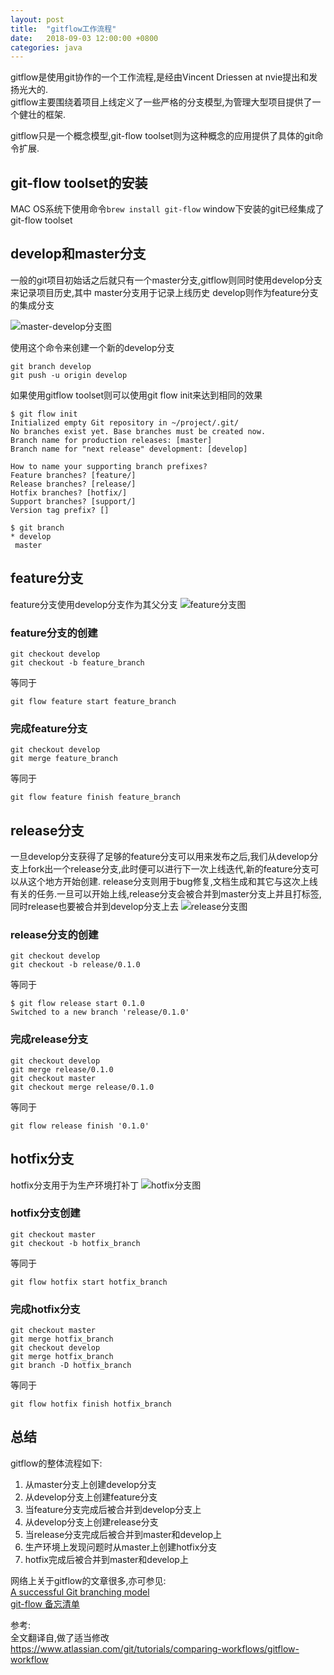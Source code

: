 ```yaml
---
layout: post
title:  "gitflow工作流程"
date:   2018-09-03 12:00:00 +0800
categories: java
---
```


gitflow是使用git协作的一个工作流程,是经由Vincent Driessen at nvie提出和发扬光大的.  
gitflow主要围绕着项目上线定义了一些严格的分支模型,为管理大型项目提供了一个健壮的框架.

gitflow只是一个概念模型,git-flow toolset则为这种概念的应用提供了具体的git命令扩展.

## git-flow toolset的安装

MAC OS系统下使用命令`brew install git-flow`
window下安装的git已经集成了git-flow toolset

## develop和master分支

一般的git项目初始话之后就只有一个master分支,gitflow则同时使用develop分支来记录项目历史,其中
master分支用于记录上线历史
develop则作为feature分支的集成分支

![master-develop分支图](/assets/gitflow/master-develop.svg)

使用这个命令来创建一个新的develop分支

```git
git branch develop
git push -u origin develop
```

如果使用gitflow toolset则可以使用git flow init来达到相同的效果

```git
$ git flow init
Initialized empty Git repository in ~/project/.git/
No branches exist yet. Base branches must be created now.
Branch name for production releases: [master]
Branch name for "next release" development: [develop]

How to name your supporting branch prefixes?
Feature branches? [feature/]
Release branches? [release/]
Hotfix branches? [hotfix/]
Support branches? [support/]
Version tag prefix? []

$ git branch
* develop
 master
```

## feature分支

feature分支使用develop分支作为其父分支
![feature分支图](/assets/gitflow/feature.svg)

### feature分支的创建

```git
git checkout develop
git checkout -b feature_branch
```

等同于

```git
git flow feature start feature_branch
```

### 完成feature分支

```git
git checkout develop
git merge feature_branch
```

等同于

```git
git flow feature finish feature_branch
```

## release分支

一旦develop分支获得了足够的feature分支可以用来发布之后,我们从develop分支上fork出一个release分支,此时便可以进行下一次上线迭代,新的feature分支可以从这个地方开始创建.
release分支则用于bug修复,文档生成和其它与这次上线有关的任务.一旦可以开始上线,release分支会被合并到master分支上并且打标签,同时release也要被合并到develop分支上去
![release分支图](/assets/gitflow/release.svg)

### release分支的创建

```git
git checkout develop
git checkout -b release/0.1.0
```

等同于

```git
$ git flow release start 0.1.0
Switched to a new branch 'release/0.1.0'
```

### 完成release分支

```git
git checkout develop
git merge release/0.1.0
git checkout master
git checkout merge release/0.1.0
```

等同于

```git
git flow release finish '0.1.0'
```

## hotfix分支

hotfix分支用于为生产环境打补丁
![hotfix分支图](/assets/gitflow/hotfix.svg)

### hotfix分支创建

```git
git checkout master
git checkout -b hotfix_branch
```

等同于

```git
git flow hotfix start hotfix_branch
```

### 完成hotfix分支

```git
git checkout master
git merge hotfix_branch
git checkout develop
git merge hotfix_branch
git branch -D hotfix_branch
```

等同于

```git
git flow hotfix finish hotfix_branch
```

## 总结

gitflow的整体流程如下:

1. 从master分支上创建develop分支
2. 从develop分支上创建feature分支
3. 当feature分支完成后被合并到develop分支上
4. 从develop分支上创建release分支
5. 当release分支完成后被合并到master和develop上
6. 生产环境上发现问题时从master上创建hotfix分支
7. hotfix完成后被合并到master和develop上

网络上关于gitflow的文章很多,亦可参见:  
[A successful Git branching model](https://nvie.com/posts/a-successful-git-branching-model/)  
[git-flow 备忘清单](https://danielkummer.github.io/git-flow-cheatsheet/index.zh_CN.html)

参考:  
全文翻译自,做了适当修改  
<https://www.atlassian.com/git/tutorials/comparing-workflows/gitflow-workflow>